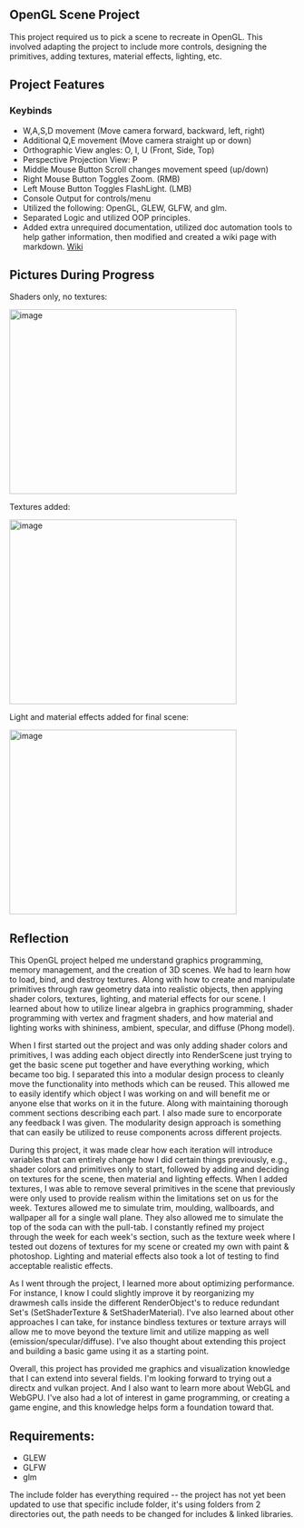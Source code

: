 ## OpenGL Scene Project

This project required us to pick a scene to recreate in OpenGL. This involved adapting the project to include more controls, designing the primitives, adding textures, material effects, lighting, etc.


## Project Features
### Keybinds
* W,A,S,D movement (Move camera forward, backward, left, right)
* Additional Q,E movement (Move camera straight up or down)
* Orthographic View angles: O, I, U (Front, Side, Top)
* Perspective Projection View: P
* Middle Mouse Button Scroll changes movement speed (up/down)
* Right Mouse Button Toggles Zoom. (RMB)
* Left Mouse Button Toggles FlashLight. (LMB)
* Console Output for controls/menu
* Utilized the following: OpenGL, GLEW, GLFW, and glm.
* Separated Logic and utilized OOP principles. 
* Added extra unrequired documentation, utilized doc automation tools to help gather information, then modified and created a wiki page with markdown. [Wiki](https://github.com/MatthewTheHall/OpenGLProjectscene/wiki)


## Pictures During Progress

   
Shaders only, no textures:

<img width="400" height="325" alt="image" src="https://github.com/user-attachments/assets/16b12b4b-6c24-402b-aa68-de01171cc6f5" />


Textures added:


<img width="400" height="325" alt="image" src="https://github.com/user-attachments/assets/3f3a9e2e-61dc-4cc9-a26e-f471f48107a2" />


Light and material effects added for final scene:

<img width="400" height="325" alt="image" src="https://github.com/user-attachments/assets/1bbb0cfb-2670-4dd7-85b9-980f000b9b39" />




## Reflection

This OpenGL project helped me understand graphics programming, memory management, and the creation of 3D scenes. We had to learn how to load, bind, and destroy textures. Along with how to create and manipulate primitives through raw geometry data into realistic objects, then applying shader colors, textures, lighting, and material effects for our scene. I learned about how to utilize linear algebra in graphics programming, shader programming with vertex and fragment shaders, and how material and lighting works with shininess, ambient, specular, and diffuse (Phong model).

When I first started out the project and was only adding shader colors and primitives, I was adding each object directly into RenderScene just trying to get the basic scene put together and have everything working, which became too big. I separated this into a modular design process to cleanly move the functionality into methods which can be reused. This allowed me to easily identify which object I was working on and will benefit me or anyone else that works on it in the future. Along with maintaining thorough comment sections describing each part. I also made sure to encorporate any feedback I was given. The modularity design approach is something that can easily be utilized to reuse components across different projects.

During this project, it was made clear how each iteration will introduce variables that can entirely change how I did certain things previously, e.g., shader colors and primitives only to start, followed by adding and deciding on textures for the scene, then material and lighting effects. When I added textures, I was able to remove several primitives in the scene that previously were only used to provide realism within the limitations set on us for the week. Textures allowed me to simulate trim, moulding, wallboards, and wallpaper all for a single wall plane. They also allowed me to simulate the top of the soda can with the pull-tab. I constantly refined my project through the week for each week's section, such as the texture week where I tested out dozens of textures for my scene or created my own with paint & photoshop. Lighting and material effects also took a lot of testing to find acceptable realistic effects.

As I went through the project, I learned more about optimizing performance. For instance, I know I could slightly improve it by reorganizing my drawmesh calls inside the different RenderObject's to reduce redundant Set's (SetShaderTexture & SetShaderMaterial). I've also learned about other approaches I can take, for instance bindless textures or texture arrays will allow me to move beyond the texture limit and utilize mapping as well (emission/specular/diffuse). I've also thought about extending this project and building a basic game using it as a starting point. 

Overall, this project has provided me graphics and visualization knowledge that I can extend into several fields. I'm looking forward to trying out a directx and vulkan project. And I also want to learn more about WebGL and WebGPU. I've also had a lot of interest in game programming, or creating a game engine, and this knowledge helps form a foundation toward that.


## Requirements:
* GLEW
* GLFW
* glm

The include folder has everything required -- the project has not yet been updated to use that specific include folder, it's using folders from 2 directories out, the path needs to be changed for includes & linked libraries. 
